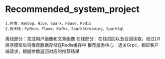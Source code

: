 # Recommended_system_project
	1.环境：Hadoop、Hive、Spark、Hbase、Redis
	2.技术栈：Python、Flume、Kafka、SparkStreaming、SparkSql


离线部分：完成用户画像和文章画像
在线部分：在线召回以及召回读取，经过LR排序模型后将推荐数据存储在Redis缓存中
推荐服务中心：通关Grpc，相应客户端请求，根据参数返回对应的推荐结果
